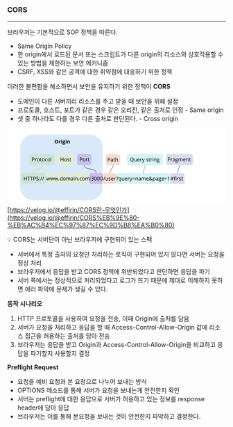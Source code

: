 ### **CORS**

---

브라우저는 기본적으로 SOP 정책을 따른다.

- Same Origin Policy
- 한 origin에서 로드된 문서 또는 스크립트가 다른 origin의 리소스와 상호작용할 수 있는 방법을 제한하는 보안 메커니즘
- CSRF, XSS와 같은 공격에 대한 취약점에 대응하기 위한 정책

이러한 불편함을 해소하면서 보안을 유지하기 위한 정책이 **CORS**

- 도메인이 다른 서버끼리 리소스를 주고 받을 때 보안을 위해 설정
- 프로토콜, 호스트, 포트가 같은 경우 같은 오리진, 같은 출처로 인정 - Same origin
- 셋 중 하나라도 다를 경우 다른 출처로 판단된다. - Cross origin

![CORS](./이미지/image%201.png)
[https://velog.io/@effirin/CORS란-무엇인가](https://velog.io/@effirin/CORS%EB%9E%80-%EB%AC%B4%EC%97%87%EC%9D%B8%EA%B0%80)

<aside>
💡 CORS는 서버단이 아닌 브라우저에 구현되어 있는 스펙

- 서버에서 특정 출처의 요청만 처리하는 로직이 구현되어 있지 않다면 서버는 요청을 정상 처리
- 브라우저에서 응답을 받고 CORS 정책에 위반되었다고 판단하면 응답을 파기
- 서버 쪽에서는 정상적으로 처리되었다고 로그가 뜨기 때문에 제대로 이해하지 못하면 에러 파악에 문제가 생길 수 있다.
</aside>

**동작 시나리오**

1. HTTP 프로토콜을 사용하여 요청을 전송, 이때 Origin에 출처를 담음
2. 서버가 요청을 처리하고 응답을 할 때 Access-Control-Allow-Origin 값에 리소스 접근을 허용하는 출처를 담아 전송
3. 브라우저는 응답을 받고 Origin과 Access-Control-Allow-Origin을 비교하고 응답을 파기할지 사용할지 결정

**Preflight Request**

- 요청을 예비 요청과 본 요청으로 나누어 보내는 방식
- OPTIONS 메소드를 통해 서버가 요청을 보내는게 안전한지 확인
- 서버는 preflight에 대한 응답으로 서버가 허용하고 있는 정보를 response header에 담아 응답
- 브라우저는 이를 통해 본요청을 보내는 것이 안전한지 파악하고 결정한다.